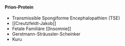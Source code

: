 #### Prion-Protein
- Transmissible Spongiforme Encephalopathien (TSE)
- [[Creutzfeldt-Jakob]]
- Fetale Familiäre [[Insomnie]]
- Gerstmann-Sträussler-Scheinker
- Kuru
